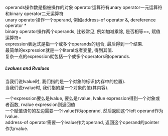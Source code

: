 operands操作数是指被操作的对象
operator运算符有unary operator一元运算符和binary operator二元运算符  
unary operator操作一个operand, 例如address-of operator &, dereference operator \*  
binary operator操作两个operands, 比较常见, 例如加减乘除, 是否相等==, 赋值运算符=  
expression表达式是指一个或多个operands的组合, 最后得到一个结果.  
最简单的expression就是一个literal或者变量, 得到其值.  
复杂一点的expression就包括一个或多个operators和operands.

##### Lvalues and Rvalues

当我们说lvalue时, 我们指的是一个对象的标识(内存中的位置).  
当我们说rvalue时, 我们指的是一个对象的值(其内容).

一个expression要么是lvalue, 要么是rvalue, lvalue expression得到一个对象或者函数, rvalue expression则返回值    
一个赋值语句的左边需要一个lvalue作为operand, 然后返回这个left operand作为lvalue.  
address-of operator需要一个lvalue作为operand, 返回这个operand的pointer作为rvalue.